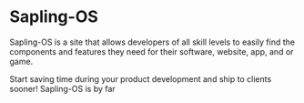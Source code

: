# Sapling-OS
Sapling-OS is a site that allows developers of all skill levels to easily find the components and features they need for their software, website, app, and or game.

Start saving time during your product development and ship to clients sooner! Sapling-OS is by far

